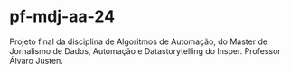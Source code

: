 # pf-mdj-aa-24
Projeto final da disciplina de Algoritmos de Automação, do Master de Jornalismo de Dados, Automação e Datastorytelling do Insper. Professor Álvaro Justen.
